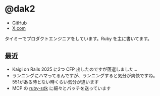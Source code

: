# @dak2

- [GitHub](https://github.com/dak2)
- [X.com](https://x.com/_dak2_)

タイミーでプロダクトエンジニアをしています。Ruby を主に書いてます。

## 最近

- Kaigi on Rails 2025 に2つ CFP 出したのですが落選しました...
- ランニングにハマってるんですが、ランニングすると気分が爽快ですね。551がある時とない時くらい気分が違います
- MCP の [ruby-sdk](https://github.com/modelcontextprotocol/ruby-sdk) に細々とパッチを送っています
